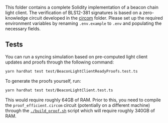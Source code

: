 This folder contains a complete Solidity implementation of a beacon chain light client. The verification of BLS12-381 signatures is based on a zero-knowledge circuit developed in the [circom](../circom) folder.
Please set up the required environment variables by renaming ``.env.example`` to ``.env`` and populating the necessary fields.

## Tests

You can run a syncing simulation based on pre-computed light client updates and proofs through the following command:

```bash
yarn hardhat test test/BeaconLightClientReadyProofs.test.ts
```

To generate the proofs yourself, run:

```bash
yarn hardhat test test/BeaconLightClient.test.ts
```

This would require roughly 64GB of RAM. Prior to this, you need to compile the `proof_efficient.circom` circuit (potentially on a different machine) through the [`./build_proof.sh`](../circom/scripts/proof_efficient/build_proof.sh) script which will require roughly 340GB of RAM.
